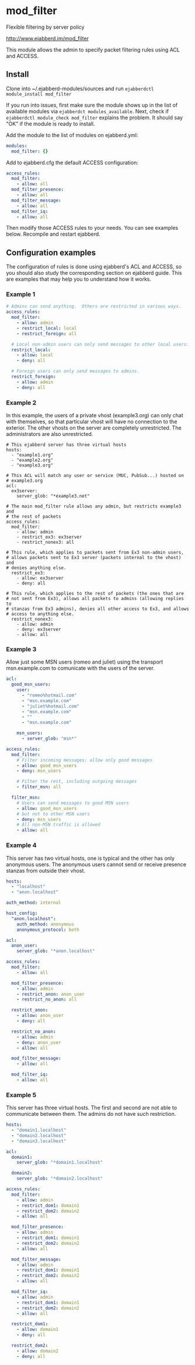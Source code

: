mod_filter
==========

Flexible filtering by server policy

http://www.ejabberd.im/mod_filter

This module allows the admin to specify packet filtering rules using
ACL and ACCESS.

## Install

Clone into ~/.ejabberd-modules/sources and run `ejabberdctl module_install
mod_filter`

If you run into issues, first make sure the module shows up in the
list of available modules via `ejabberdct modules_available`.  Next,
check if `ejabberdctl module_check mod_filter` explains the problem.
It should say "OK" if the module is ready to install.

Add the module to the list of modules on ejabberd.yml:

``` yml
modules:
  mod_filter: {}
```

Add to ejabberd.cfg the default ACCESS configuration:

``` yml
access_rules:
  mod_filter:
    - allow: all
  mod_filter_presence:
    - allow: all
  mod_filter_message:
    - allow: all
  mod_filter_iq:
    - allow: all
```

Then modify those ACCESS rules to your needs. You can see examples below.
Recompile and restart ejabberd.

## Configuration examples

The configuration of rules is done using ejabberd's ACL and ACCESS, so
you should also study the corresponding section on ejabberd guide. This
are examples that may help you to understand how it works.

### Example 1

``` yml
# Admins can send anything.  Others are restricted in various ways.
access_rules:
  mod_filter:
    - allow: admin
    - restrict_local: local
    - restrict_foreign: all

  # Local non-admin users can only send messages to other local users.
  restrict_local:
    - allow: local
    - deny: all

  # Foreign users can only send messages to admins.
  restrict_foreign:
    - allow: admin
    - deny: all
```

### Example 2

In this example, the users of a private vhost (example3.org) can only chat
with themselves, so that particular vhost will have no connection to the
exterior. The other vhosts on the server are completely unrestricted. The
administrators are also unrestricted.

```
# This ejabberd server has three virtual hosts
hosts:
  - "example1.org"
  - "example2.org"
  - "example3.org"

# This ACL will match any user or service (MUC, PubSub...) hosted on
# example3.org
acl:
  ex3server:
    server_glob: "*example3.net"

# The main mod_filter rule allows any admin, but restricts example3 and
# the rest of packets
access_rules:
  mod_filter:
    - allow: admin
    - restrict_ex3: ex3server
    - restrict_nonex3: all

# This rule, which applies to packets sent from Ex3 non-admin users,
# allows packets sent to Ex3 server (packets internal to the vhost) and
# denies anything else.
  restrict_ex3:
    - allow: ex3server
    - deny: all

# This rule, which applies to the rest of packets (the ones that are
# not sent from Ex3), allows all packets to admins (allowing replies to
# stanzas from Ex3 admins), denies all other access to Ex3, and allows
# access to anything else.
  restrict_nonex3:
    - allow: admin
    - deny: ex3server
    - allow: all
```

### Example 3

Allow just some MSN users (romeo and juliet) using the transport
msn.example.com to comunicate with the users of the server.

``` yml
acl:
  good_msn_users:
    user:
      - "romeo%hotmail.com"
      - "msn.example.com"
      - "juliet%hotmail.com"
      - "msn.example.com"
      - ""
      - "msn.example.com"

    msn_users:
      - server_glob: "msn*"

access_rules:
  mod_filter:
    # Filter incoming messages; allow only good messages
    - allow: good_msn_users
    - deny: msn_users

    # Filter the rest, including outgoing messages
    - filter_msn: all

  filter_msn:
    # Users can send messages to good MSN users
    - allow: good_msn_users
    # but not to other MSN users
    - deny: msn_users
    # All non-MSN traffic is allowed
    - allow: all
```

### Example 4

This server has two virtual hosts, one is typical and the other has only
anonymous users. The anonymous users cannot send or receive presence
stanzas from outside their vhost.

``` yml
hosts:
  - "localhost"
  - "anon.localhost"

auth_method: internal

host_config:
  "anon.localhost":
    auth_method: anonymous
    anonymous_protocol: both

acl:
  anon_user:
    server_glob: "*anon.localhost"

access_rules:
  mod_filter:
    - allow: all

  mod_filter_presence:
    - allow: admin
    - restrict_anon: anon_user
    - restrict_no_anon: all

  restrict_anon:
    - allow: anon_user
    - deny: all

  restrict_no_anon:
    - allow: admin
    - deny: anon_user
    - allow: all

  mod_filter_message:
    - allow: all

  mod_filter_iq:
    - allow: all
```

### Example 5

This server has three virtual hosts. The first and second are not able
to communicate between them. The admins do not have such restriction.

``` yml
hosts:
  - "domain1.localhost"
  - "domain2.localhost"
  - "domain3.localhost"

acl:
  domain1:
    server_glob: "*domain1.localhost"

  domain2:
    server_glob: "*domain2.localhost"

access_rules:
  mod_filter:
    - allow: admin
    - restrict_dom1: domain1
    - restrict_dom2: domain2
    - allow: all

  mod_filter_presence:
    - allow: admin
    - restrict_dom1: domain1
    - restrict_dom2: domain2
    - allow: all

  mod_filter_message:
    - allow: admin
    - restrict_dom1: domain1
    - restrict_dom2: domain2
    - allow: all

  mod_filter_iq:
    - allow: admin
    - restrict_dom1: domain1
    - restrict_dom2: domain2
    - allow: all

  restrict_dom1:
    - allow: domain1
    - deny: all

  restrict_dom2:
    - allow: domain2
    - deny: all
```
